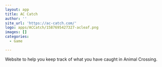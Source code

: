 ```yaml
---
layout: app
title: AC Catch
author: ''
site_url: 'https://ac-catch.com/'
logo: apps/ACCatch/1587695427327-acleaf.png
images: []
categories:
  - Game

---
```

Website to help you keep track of what you have caught in Animal Crossing.
